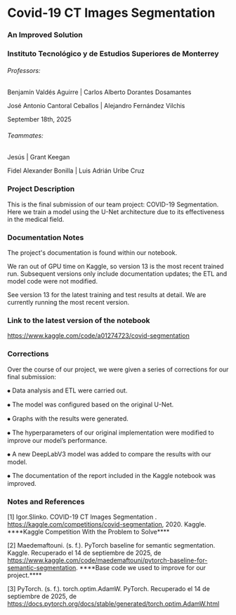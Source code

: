 # Covid-19 CT Images Segmentation

### An Improved Solution

### Instituto Tecnológico y de Estudios Superiores de Monterrey



###### Professors:

Benjamín Valdés Aguirre | Carlos Alberto Dorantes Dosamantes

José Antonio Cantoral Ceballos | Alejandro Fernández Vilchis



September 18th, 2025



###### Teammates:

Jesús | Grant Keegan

Fidel Alexander Bonilla | Luis Adrián Uribe Cruz





### Project Description



This is the final submission of our team project: COVID-19 Segmentation. Here we train a model using the U-Net architecture due to its effectiveness in the medical field.





### Documentation Notes



The project's documentation is found within our notebook.



We ran out of GPU time on Kaggle, so version 13 is the most recent trained run. Subsequent versions only include documentation updates; the ETL and model code were not modified.

See version 13 for the latest training and test results at detail. We are currently running the most recent version.



### Link to the latest version of the notebook



https://www.kaggle.com/code/a01274723/covid-segmentation





### Corrections



Over the course of our project, we were given a series of corrections for our final submission:



⦁	Data analysis and ETL were carried out.



⦁	The model was configured based on the original U-Net.



⦁	Graphs with the results were generated.



⦁	The hyperparameters of our original implementation were modified to improve our model’s performance.



⦁	A new DeepLabV3 model was added to compare the results with our model.



⦁	The documentation of the report included in the Kaggle notebook was improved.







### Notes and References



\[1] Igor.Slinko. COVID-19 CT Images Segmentation . https://kaggle.com/competitions/covid-segmentation, 2020. Kaggle. \*\*\*\*Kaggle Competition With the Problem to Solve\*\*\*\*



\[2] Maedemaftouni. (s. f.). PyTorch baseline for semantic segmentation. Kaggle. Recuperado el 14 de septiembre de 2025, de https://www.kaggle.com/code/maedemaftouni/pytorch-baseline-for-semantic-segmentation. \*\*\*\*Base code we used to improve for our project.\*\*\*\*



\[3] PyTorch. (s. f.). torch.optim.AdamW. PyTorch. Recuperado el 14 de septiembre de 2025, de https://docs.pytorch.org/docs/stable/generated/torch.optim.AdamW.html





